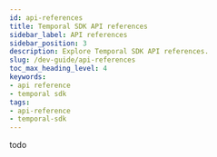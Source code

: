 ```yaml
---
id: api-references
title: Temporal SDK API references
sidebar_label: API references
sidebar_position: 3
description: Explore Temporal SDK API references.
slug: /dev-guide/api-references
toc_max_heading_level: 4
keywords:
- api reference
- temporal sdk
tags:
- api-reference
- temporal-sdk
---
```


<!-- THIS FILE IS GENERATED. DO NOT EDIT THIS FILE DIRECTLY -->

todo
